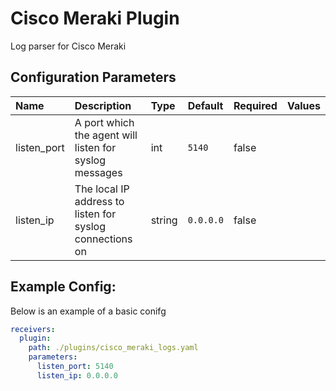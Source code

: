# Cisco Meraki Plugin

Log parser for Cisco Meraki

## Configuration Parameters

| Name | Description | Type | Default | Required | Values |
|:-- |:-- |:-- |:-- |:-- |:-- |
| listen_port | A port which the agent will listen for syslog messages | int | `5140` | false |  |
| listen_ip | The local IP address to listen for syslog connections on | string | `0.0.0.0` | false |  |

## Example Config:

Below is an example of a basic conifg

```yaml
receivers:
  plugin:
    path: ./plugins/cisco_meraki_logs.yaml
    parameters:
      listen_port: 5140
      listen_ip: 0.0.0.0
```
